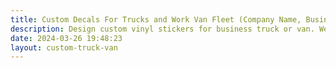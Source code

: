 ```yaml
---
title: Custom Decals For Trucks and Work Van Fleet (Company Name, Business Phone, USDOT, MC)
description: Design custom vinyl stickers for business truck or van. We offer many colors and designs.
date: 2024-03-26 19:48:23
layout: custom-truck-van
---
```

